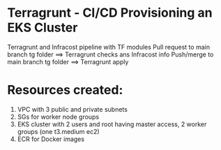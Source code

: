 # Terragrunt - CI/CD Provisioning an EKS Cluster
Terragrunt and Infracost pipeline with TF modules
Pull request to main branch tg folder ==> Terragrunt checks ans Infracost info
Push/merge to main branch tg folder ==> Terragrunt apply
# Resources created:
1. VPC with 3 public and private subnets
2. SGs for worker node groups
3. EKS cluster with 2 users and root having master access, 2 worker groups (one t3.medium ec2)
4. ECR for Docker images